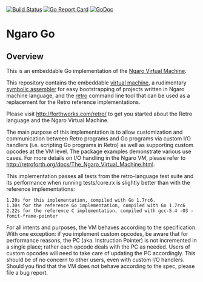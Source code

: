 [![Build Status](https://travis-ci.org/db47h/ngaro.svg?branch=master)](https://travis-ci.org/db47h/ngaro)
[![Go Report Card](https://goreportcard.com/badge/github.com/db47h/ngaro)](https://goreportcard.com/report/github.com/db47h/ngaro)  [![GoDoc](https://godoc.org/github.com/db47h/ngaro/vm?status.svg)](https://godoc.org/github.com/db47h/ngaro/vm)

# Ngaro Go

## <a name="pkg-overview">Overview</a>
This is an embeddable Go implementation of the [Ngaro Virtual Machine](http://retroforth.org/docs/The_Ngaro_Virtual_Machine.html).

This repository contains the embeddable [virtual
machine](https://godoc.org/github.com/db47h/ngaro/vm), a rudimentary
[symbolic assembler](https://godoc.org/github.com/db47h/ngaro/asm)
for easy bootstrapping of projects written in Ngaro machine language, and the
[retro](https://godoc.org/github.com/db47h/ngaro/cmd/retro) command
line tool that can be used as a replacement for the Retro reference
implementations.

Please visit http://forthworks.com/retro/ to get you started about the Retro
language and the Ngaro Virtual Machine.

The main purpose of this implementation is to allow customization and
communication between Retro programs and Go programs via custom I/O handlers
(i.e. scripting Go programs in Retro) as well as supporting custom opcodes at
the VM level. The package examples demonstrate various use cases. For more
details on I/O handling in the Ngaro VM, please refer to
http://retroforth.org/docs/The_Ngaro_Virtual_Machine.html.

This implementation passes all tests from the retro-language test suite and
its performance when running tests/core.rx is slightly better than with the
reference implementations:

	1.20s for this implementation, compiled with Go 1.7rc6.
	1.30s for the reference Go implementation, compiled with Go 1.7rc6
	2.22s for the reference C implementation, compiled with gcc-5.4 -O3 -fomit-frame-pointer

For all intents and purposes, the VM behaves according to the specification.
With one exception: if you implement custom opcodes, be aware that for
performance reasons, the PC (aka. Instruction Pointer) is not incremented in
a single place; rather each opcode deals with the PC as needed. Users of
custom opcodes will need to take care of updating the PC accordingly. This
should be of no concern to other users, even with custom I/O  handlers.
Should you find that the VM does not behave according to the spec, please
file a bug report.
	
